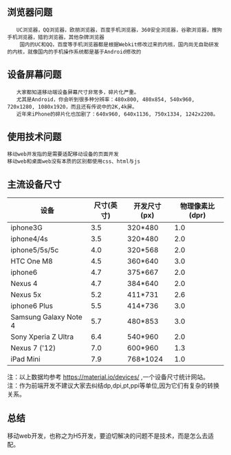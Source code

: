 ## 浏览器问题

```
   UC浏览器，QQ浏览器，欧朋浏览器，百度手机浏览器，360安全浏览器，谷歌浏览器，搜狗手机浏览器，猎豹浏览器，其他杂牌浏览器
    国内的UC和QQ，百度等手机浏览器都是根据Webkit修改过来的内核，国内尚无自助研发的内核，就像国内的手机操作系统都是基于Android修改的
```

## 设备屏幕问题

```
   大家都知道移动端设备屏幕尺寸非常多，碎片化严重。
   尤其是Android，你会听到很多种分辨率：480x800, 480x854, 540x960, 720x1280, 1080x1920，而且还有传说中的2K,4k屏。
   近年来iPhone的碎片化也加剧了：640x960, 640x1136, 750x1334, 1242x2208。
```

## 使用技术问题

```
移动web开发指的是需要适配移动设备的页面开发
移动web和桌面web没有本质的区别都使用css、html与js
```

## 主流设备尺寸

| 设备                    | 尺寸(英寸) | 开发尺寸(px) | 物理像素比(dpr) |
| --------------------- | ------ | -------- | ---------- |
| iphone3G              | 3.5    | 320*480  | 1.0        |
| iphone4/4s            | 3.5    | 320*480  | 2.0        |
| iphone5/5s/5c         | 4.0    | 320*568  | 2.0        |
| HTC One M8            | 4.5    | 360*640  | 3.0        |
| iphone6               | 4.7    | 375*667  | 2.0        |
| Nexus 4               | 4.7    | 384*640  | 2.0        |
| Nexus 5x              | 5.2    | 411*731  | 2.6        |
| iphone6 Plus          | 5.5    | 414*736  | 3.0        |
| Samsung Galaxy Note 4 | 5.7    | 480*853  | 3.0        |
| Sony Xperia Z Ultra   | 6.4    | 540*960  | 2.0        |
| Nexus 7 ('12)         | 7.0    | 600*960  | 1.3        |
| iPad Mini             | 7.9    | 768*1024 | 1.0        |

注：以上数据均参考 https://material.io/devices/ ,一个设备尺寸统计网站。  
注：作为前端开发不建议大家去纠结dp,dpi,pt,ppi等单位,因为它们有复杂的转换关系。

## 总结

移动web开发，也称之为H5开发，要迫切解决的问题不是技术，而是怎么去适配。